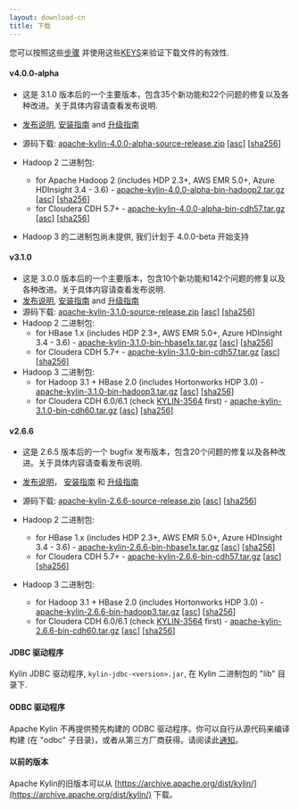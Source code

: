 ```yaml
---
layout: download-cn
title: 下载
---
```


您可以按照这些[步骤](https://www.apache.org/info/verification.html) 并使用这些[KEYS](https://www.apache.org/dist/kylin/KEYS)来验证下载文件的有效性.

#### v4.0.0-alpha
- 这是 3.1.0 版本后的一个主要版本，包含35个新功能和22个问题的修复以及各种改进。关于具体内容请查看发布说明.
- [发布说明](/docs/release_notes.html), [安装指南](/docs/install/index.html) and [升级指南](https://cwiki.apache.org/confluence/display/KYLIN/How+to+upgrade+for+Kylin+4.0.0-alpha)
- 源码下载: [apache-kylin-4.0.0-alpha-source-release.zip](https://www.apache.org/dyn/closer.cgi/kylin/apache-kylin-4.0.0-alpha/apache-kylin-4.0.0-alpha-source-release.zip) \[[asc](https://www.apache.org/dist/kylin/apache-kylin-4.0.0-alpha/apache-kylin-4.0.0-alpha-source-release.zip.asc)\] \[[sha256](https://www.apache.org/dist/kylin/apache-kylin-4.0.0-alpha/apache-kylin-4.0.0-alpha-source-release.zip.sha256)\]
- Hadoop 2 二进制包:
  - for Apache Hadoop 2 (includes HDP 2.3+, AWS EMR 5.0+, Azure HDInsight 3.4 - 3.6) - [apache-kylin-4.0.0-alpha-bin-hadoop2.tar.gz](https://www.apache.org/dyn/closer.cgi/kylin/apache-kylin-4.0.0-alpha/apache-kylin-4.0.0-alpha-bin-hadoop2.tar.gz) \[[asc](https://www.apache.org/dist/kylin/apache-kylin-4.0.0-alpha/apache-kylin-4.0.0-alpha-bin-hadoop2.tar.gz.asc)\] \[[sha256](https://www.apache.org/dist/kylin/apache-kylin-4.0.0-alpha/apache-kylin-4.0.0-alpha-bin-hadoop2.tar.gz.sha256)\]
  - for Cloudera CDH 5.7+ - [apache-kylin-4.0.0-alpha-bin-cdh57.tar.gz](https://www.apache.org/dyn/closer.cgi/kylin/apache-kylin-4.0.0-alpha/apache-kylin-4.0.0-alpha-bin-cdh57.tar.gz) \[[asc](https://www.apache.org/dist/kylin/apache-kylin-4.0.0-alpha/apache-kylin-4.0.0-alpha-bin-cdh57.tar.gz.asc)\] \[[sha256](https://www.apache.org/dist/kylin/apache-kylin-4.0.0-alpha/apache-kylin-4.0.0-alpha-bin-cdh57.tar.gz.sha256)\]

- Hadoop 3 的二进制包尚未提供, 我们计划于 4.0.0-beta 开始支持

#### v3.1.0
- 这是 3.0.0 版本后的一个主要版本，包含10个新功能和142个问题的修复以及各种改进。关于具体内容请查看发布说明.
- [发布说明](/docs/release_notes.html), [安装指南](/docs/install/index.html) and [升级指南](/docs/howto/howto_upgrade.html)
- 源码下载: [apache-kylin-3.1.0-source-release.zip](https://www.apache.org/dyn/closer.cgi/kylin/apache-kylin-3.1.0/apache-kylin-3.1.0-source-release.zip) \[[asc](https://www.apache.org/dist/kylin/apache-kylin-3.1.0/apache-kylin-3.1.0-source-release.zip.asc)\] \[[sha256](https://www.apache.org/dist/kylin/apache-kylin-3.1.0/apache-kylin-3.1.0-source-release.zip.sha256)\]
- Hadoop 2 二进制包:
  - for HBase 1.x (includes HDP 2.3+, AWS EMR 5.0+, Azure HDInsight 3.4 - 3.6) - [apache-kylin-3.1.0-bin-hbase1x.tar.gz](https://www.apache.org/dyn/closer.cgi/kylin/apache-kylin-3.1.0/apache-kylin-3.1.0-bin-hbase1x.tar.gz) \[[asc](https://www.apache.org/dist/kylin/apache-kylin-3.1.0/apache-kylin-3.1.0-bin-hbase1x.tar.gz.asc)\] \[[sha256](https://www.apache.org/dist/kylin/apache-kylin-3.1.0/apache-kylin-3.1.0-bin-hbase1x.tar.gz.sha256)\]
  - for Cloudera CDH 5.7+ - [apache-kylin-3.1.0-bin-cdh57.tar.gz](https://www.apache.org/dyn/closer.cgi/kylin/apache-kylin-3.1.0/apache-kylin-3.1.0-bin-cdh57.tar.gz) \[[asc](https://www.apache.org/dist/kylin/apache-kylin-3.1.0/apache-kylin-3.1.0-bin-cdh57.tar.gz.asc)\] \[[sha256](https://www.apache.org/dist/kylin/apache-kylin-3.1.0/apache-kylin-3.1.0-bin-cdh57.tar.gz.sha256)\]
- Hadoop 3 二进制包:
  - for Hadoop 3.1 + HBase 2.0 (includes Hortonworks HDP 3.0) - [apache-kylin-3.1.0-bin-hadoop3.tar.gz](https://www.apache.org/dyn/closer.cgi/kylin/apache-kylin-3.1.0/apache-kylin-3.1.0-bin-hadoop3.tar.gz) \[[asc](https://www.apache.org/dist/kylin/apache-kylin-3.1.0/apache-kylin-3.1.0-bin-hadoop3.tar.gz.asc)\] \[[sha256](https://www.apache.org/dist/kylin/apache-kylin-3.1.0/apache-kylin-3.1.0-bin-hadoop3.tar.gz.sha256)\]
  - for Cloudera CDH 6.0/6.1 (check [KYLIN-3564](https://issues.apache.org/jira/browse/KYLIN-3564) first) - [apache-kylin-3.1.0-bin-cdh60.tar.gz](https://www.apache.org/dyn/closer.cgi/kylin/apache-kylin-3.1.0/apache-kylin-3.1.0-bin-cdh60.tar.gz) \[[asc](https://www.apache.org/dist/kylin/apache-kylin-3.1.0/apache-kylin-3.1.0-bin-cdh60.tar.gz.asc)\] \[[sha256](https://www.apache.org/dist/kylin/apache-kylin-3.1.0/apache-kylin-3.1.0-bin-cdh60.tar.gz.sha256)\]

#### v2.6.6
- 这是 2.6.5 版本后的一个 bugfix 发布版本，包含20个问题的修复以及各种改进。关于具体内容请查看发布说明.
- [发布说明](/docs/release_notes.html)， [安装指南](/docs/install/index.html) 和 [升级指南](/docs/howto/howto_upgrade.html)
- 源码下载: [apache-kylin-2.6.6-source-release.zip](https://www.apache.org/dyn/closer.cgi/kylin/apache-kylin-2.6.6/apache-kylin-2.6.6-source-release.zip) \[[asc](https://www.apache.org/dist/kylin/apache-kylin-2.6.6/apache-kylin-2.6.6-source-release.zip.asc)\] \[[sha256](https://www.apache.org/dist/kylin/apache-kylin-2.6.6/apache-kylin-2.6.6-source-release.zip.sha256)\]
- Hadoop 2 二进制包:
  - for HBase 1.x (includes HDP 2.3+, AWS EMR 5.0+, Azure HDInsight 3.4 - 3.6) - [apache-kylin-2.6.6-bin-hbase1x.tar.gz](https://www.apache.org/dyn/closer.cgi/kylin/apache-kylin-2.6.6/apache-kylin-2.6.6-bin-hbase1x.tar.gz) \[[asc](https://www.apache.org/dist/kylin/apache-kylin-2.6.6/apache-kylin-2.6.6-bin-hbase1x.tar.gz.asc)\] \[[sha256](https://www.apache.org/dist/kylin/apache-kylin-2.6.6/apache-kylin-2.6.6-bin-hbase1x.tar.gz.sha256)\]
  - for Cloudera CDH 5.7+ - [apache-kylin-2.6.6-bin-cdh57.tar.gz](https://www.apache.org/dyn/closer.cgi/kylin/apache-kylin-2.6.6/apache-kylin-2.6.6-bin-cdh57.tar.gz) \[[asc](https://www.apache.org/dist/kylin/apache-kylin-2.6.6/apache-kylin-2.6.6-bin-cdh57.tar.gz.asc)\] \[[sha256](https://www.apache.org/dist/kylin/apache-kylin-2.6.6/apache-kylin-2.6.6-bin-cdh57.tar.gz.sha256)\]

- Hadoop 3 二进制包:
  - for Hadoop 3.1 + HBase 2.0 (includes Hortonworks HDP 3.0) - [apache-kylin-2.6.6-bin-hadoop3.tar.gz](https://www.apache.org/dyn/closer.cgi/kylin/apache-kylin-2.6.6/apache-kylin-2.6.6-bin-hadoop3.tar.gz) \[[asc](https://www.apache.org/dist/kylin/apache-kylin-2.6.6/apache-kylin-2.6.6-bin-hadoop3.tar.gz.asc)\] \[[sha256](https://www.apache.org/dist/kylin/apache-kylin-2.6.6/apache-kylin-2.6.6-bin-hadoop3.tar.gz.sha256)\]
  - for Cloudera CDH 6.0/6.1 (check [KYLIN-3564](https://issues.apache.org/jira/browse/KYLIN-3564) first) - [apache-kylin-2.6.6-bin-cdh60.tar.gz](https://www.apache.org/dyn/closer.cgi/kylin/apache-kylin-2.6.6/apache-kylin-2.6.6-bin-cdh60.tar.gz) \[[asc](https://www.apache.org/dist/kylin/apache-kylin-2.6.6/apache-kylin-2.6.6-bin-cdh60.tar.gz.asc)\] \[[sha256](https://www.apache.org/dist/kylin/apache-kylin-2.6.6/apache-kylin-2.6.6-bin-cdh60.tar.gz.sha256)\]

#### JDBC 驱动程序

Kylin JDBC 驱动程序, `kylin-jdbc-<version>.jar`, 在 Kylin 二进制包的 "lib" 目录下.

#### ODBC 驱动程序

Apache Kylin 不再提供预先构建的 ODBC 驱动程序。你可以自行从源代码来编译构建 (在 "odbc" 子目录)，或者从第三方厂商获得。请阅读此[通知](http://apache-kylin.74782.x6.nabble.com/Kylin-ODBC-driver-is-removed-from-download-page-td12928.html)。

#### 以前的版本  
Apache Kylin的旧版本可以从 [https://archive.apache.org/dist/kylin/](https://archive.apache.org/dist/kylin/) 下载。
